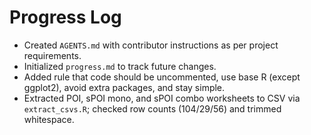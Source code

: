 # Progress Log

- Created `AGENTS.md` with contributor instructions as per project requirements.
- Initialized `progress.md` to track future changes.
- Added rule that code should be uncommented, use base R (except ggplot2), avoid extra packages, and stay simple.
- Extracted POI, sPOI mono, and sPOI combo worksheets to CSV via `extract_csvs.R`; checked row counts (104/29/56) and trimmed whitespace.
